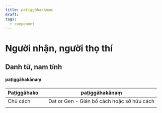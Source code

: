 ```yaml
---
title: paṭiggāhakānaṃ
draft: 
tags:
  - component
---
```

# Người nhận, người thọ thí 
## Danh từ, nam tính 
#### paṭiggāhakānaṃ 
| **Paṭiggāhako** |     | paṭiggāhakānaṃ                             |
| --------------- | --- | ------------------------------------------ |
| Chủ cách        |     | Dat or Gen - Gián bổ cách hoặc sở hữu cách |
|                 |     |                                            |
